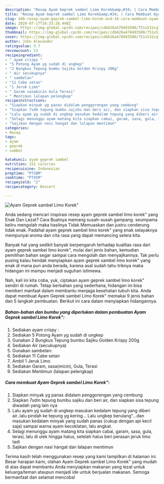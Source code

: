 ```yaml
---
description: "Resep Ayam Geprek sambel Limo Korek&amp;#34; | Cara Membuat Ayam Geprek sambel Limo Korek&amp;#34; Yang Mudah Dan Praktis"
title: "Resep Ayam Geprek sambel Limo Korek&amp;#34; | Cara Membuat Ayam Geprek sambel Limo Korek&amp;#34; Yang Mudah Dan Praktis"
slug: 440-resep-ayam-geprek-sambel-limo-korek-and-34-cara-membuat-ayam-geprek-sambel-limo-korek-and-34-yang-mudah-dan-praktis
date: 2020-07-17T16:33:28.448Z
image: https://img-global.cpcdn.com/recipes/cdb626a470493500/751x532cq70/ayam-geprek-sambel-limo-korek-foto-resep-utama.jpg
thumbnail: https://img-global.cpcdn.com/recipes/cdb626a470493500/751x532cq70/ayam-geprek-sambel-limo-korek-foto-resep-utama.jpg
cover: https://img-global.cpcdn.com/recipes/cdb626a470493500/751x532cq70/ayam-geprek-sambel-limo-korek-foto-resep-utama.jpg
author: John Alexander
ratingvalue: 3.7
reviewcount: 13
recipeingredient:
- " ayam crispy "
- "5 Potong Ayam yg sudah di ungkep"
- "2 Bungkus Tepung bumbu Sajiku Golden Krispy 200g"
- " Air secukupnya"
- " sambelan"
- "11 Cabe setan"
- "1 Jeruk Limo"
- " Garam sasamicin Gula Terasi"
- " Mentimun lalapan pelengkap"
recipeinstructions:
- "Siapkan minyak yg panas didalam penggorengan yang cembung"
- "Siapkan 7sdm tepung bumbu sajiku dan beri air, dan siapkan sisa tepung diwadah yang lain nya"
- "Lalu ayam yg sudah di ungkep masukan kedalam tepung yang diberi air..lalu pindah ke tepung yg kering... Lalu ungkep berulang&#34;...dan masukan kedalam minyak yang sudah panas (cukup dengan api kecil saja) sampai warna ayam kecoklatan, lalu angkat."
- "Selagi menunggu ayam matang kita siapkan cabai, garam, sasa, gula, terasi, lalu di ulek hingga halus, setelah halus beri perasan jeruk limo tadi"
- "Sajikan dengan nasi hangat dan lalapan mentimun"
categories:
- Resep
tags:
- ayam
- geprek
- sambel

katakunci: ayam geprek sambel 
nutrition: 151 calories
recipecuisine: Indonesian
preptime: "PT38M"
cooktime: "PT45M"
recipeyield: "2"
recipecategory: Dessert

---
```



![Ayam Geprek sambel Limo Korek&#34;](https://img-global.cpcdn.com/recipes/cdb626a470493500/751x532cq70/ayam-geprek-sambel-limo-korek-foto-resep-utama.jpg)

Anda sedang mencari inspirasi resep ayam geprek sambel limo korek&#34; yang Enak Dan Lezat? Cara Buatnya memang susah-susah gampang. seumpama keliru mengolah maka hasilnya Tidak Memuaskan dan justru cenderung tidak enak. Padahal ayam geprek sambel limo korek&#34; yang enak selayaknya mempunyai aroma dan cita rasa yang dapat memancing selera kita.



Banyak hal yang sedikit banyak berpengaruh terhadap kualitas rasa dari ayam geprek sambel limo korek&#34;, mulai dari jenis bahan, kemudian pemilihan bahan segar sampai cara mengolah dan menyajikannya. Tak perlu pusing kalau hendak menyiapkan ayam geprek sambel limo korek&#34; yang enak di mana pun anda berada, karena asal sudah tahu triknya maka hidangan ini mampu menjadi suguhan istimewa.


Nah, kali ini kita coba, yuk, ciptakan ayam geprek sambel limo korek&#34; sendiri di rumah. Tetap berbahan yang sederhana, hidangan ini bisa memberi manfaat dalam membantu menjaga kesehatan tubuh kita. Anda dapat membuat Ayam Geprek sambel Limo Korek&#34; memakai 9 jenis bahan dan 5 langkah pembuatan. Berikut ini cara dalam menyiapkan hidangannya.

<!--inarticleads1-->

##### Bahan-bahan dan bumbu yang diperlukan dalam pembuatan Ayam Geprek sambel Limo Korek&#34;:

1. Sediakan  ayam crispy :
1. Sediakan 5 Potong Ayam yg sudah di ungkep
1. Gunakan 2 Bungkus Tepung bumbu Sajiku Golden Krispy 200g
1. Sediakan  Air (secukupnya)
1. Gunakan  sambelan:
1. Sediakan 11 Cabe setan
1. Ambil 1 Jeruk Limo
1. Sediakan  Garam, sasa(micin), Gula, Terasi
1. Sediakan  Mentimun (lalapan pelengkap)




<!--inarticleads2-->

##### Cara membuat Ayam Geprek sambel Limo Korek&#34;:

1. Siapkan minyak yg panas didalam penggorengan yang cembung
1. Siapkan 7sdm tepung bumbu sajiku dan beri air, dan siapkan sisa tepung diwadah yang lain nya
1. Lalu ayam yg sudah di ungkep masukan kedalam tepung yang diberi air..lalu pindah ke tepung yg kering... Lalu ungkep berulang&#34;...dan masukan kedalam minyak yang sudah panas (cukup dengan api kecil saja) sampai warna ayam kecoklatan, lalu angkat.
1. Selagi menunggu ayam matang kita siapkan cabai, garam, sasa, gula, terasi, lalu di ulek hingga halus, setelah halus beri perasan jeruk limo tadi
1. Sajikan dengan nasi hangat dan lalapan mentimun




Terima kasih telah menggunakan resep yang kami tampilkan di halaman ini. Besar harapan kami, olahan Ayam Geprek sambel Limo Korek&#34; yang mudah di atas dapat membantu Anda menyiapkan makanan yang lezat untuk keluarga/teman ataupun menjadi ide untuk berjualan makanan. Semoga bermanfaat dan selamat mencoba!
